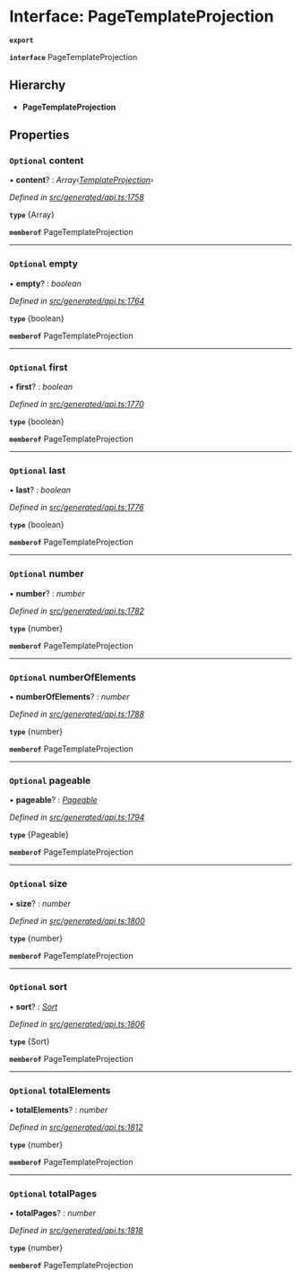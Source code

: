 # Interface: PageTemplateProjection

**`export`** 

**`interface`** PageTemplateProjection

## Hierarchy

* **PageTemplateProjection**

## Properties

### `Optional` content

• **content**? : *Array‹[TemplateProjection](_generated_api_.templateprojection.md)›*

*Defined in [src/generated/api.ts:1758](https://github.com/mailslurp/mailslurp-client-ts-js/blob/c5d4ad1/src/generated/api.ts#L1758)*

**`type`** {Array<TemplateProjection>}

**`memberof`** PageTemplateProjection

___

### `Optional` empty

• **empty**? : *boolean*

*Defined in [src/generated/api.ts:1764](https://github.com/mailslurp/mailslurp-client-ts-js/blob/c5d4ad1/src/generated/api.ts#L1764)*

**`type`** {boolean}

**`memberof`** PageTemplateProjection

___

### `Optional` first

• **first**? : *boolean*

*Defined in [src/generated/api.ts:1770](https://github.com/mailslurp/mailslurp-client-ts-js/blob/c5d4ad1/src/generated/api.ts#L1770)*

**`type`** {boolean}

**`memberof`** PageTemplateProjection

___

### `Optional` last

• **last**? : *boolean*

*Defined in [src/generated/api.ts:1776](https://github.com/mailslurp/mailslurp-client-ts-js/blob/c5d4ad1/src/generated/api.ts#L1776)*

**`type`** {boolean}

**`memberof`** PageTemplateProjection

___

### `Optional` number

• **number**? : *number*

*Defined in [src/generated/api.ts:1782](https://github.com/mailslurp/mailslurp-client-ts-js/blob/c5d4ad1/src/generated/api.ts#L1782)*

**`type`** {number}

**`memberof`** PageTemplateProjection

___

### `Optional` numberOfElements

• **numberOfElements**? : *number*

*Defined in [src/generated/api.ts:1788](https://github.com/mailslurp/mailslurp-client-ts-js/blob/c5d4ad1/src/generated/api.ts#L1788)*

**`type`** {number}

**`memberof`** PageTemplateProjection

___

### `Optional` pageable

• **pageable**? : *[Pageable](_generated_api_.pageable.md)*

*Defined in [src/generated/api.ts:1794](https://github.com/mailslurp/mailslurp-client-ts-js/blob/c5d4ad1/src/generated/api.ts#L1794)*

**`type`** {Pageable}

**`memberof`** PageTemplateProjection

___

### `Optional` size

• **size**? : *number*

*Defined in [src/generated/api.ts:1800](https://github.com/mailslurp/mailslurp-client-ts-js/blob/c5d4ad1/src/generated/api.ts#L1800)*

**`type`** {number}

**`memberof`** PageTemplateProjection

___

### `Optional` sort

• **sort**? : *[Sort](_generated_api_.sort.md)*

*Defined in [src/generated/api.ts:1806](https://github.com/mailslurp/mailslurp-client-ts-js/blob/c5d4ad1/src/generated/api.ts#L1806)*

**`type`** {Sort}

**`memberof`** PageTemplateProjection

___

### `Optional` totalElements

• **totalElements**? : *number*

*Defined in [src/generated/api.ts:1812](https://github.com/mailslurp/mailslurp-client-ts-js/blob/c5d4ad1/src/generated/api.ts#L1812)*

**`type`** {number}

**`memberof`** PageTemplateProjection

___

### `Optional` totalPages

• **totalPages**? : *number*

*Defined in [src/generated/api.ts:1818](https://github.com/mailslurp/mailslurp-client-ts-js/blob/c5d4ad1/src/generated/api.ts#L1818)*

**`type`** {number}

**`memberof`** PageTemplateProjection

